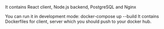 It contains React client, Node.js backend, PostgreSQL and Nginx

You can run it in development mode: docker-compose up --build
It contains Dockerfiles for client, server which you should push to your docker hub.